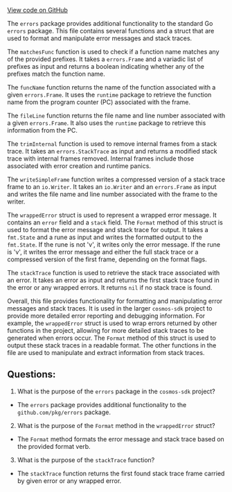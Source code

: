 [View code on GitHub](https://github.com/cosmos/cosmos-sdk.git/errors/stacktrace.go)

The `errors` package provides additional functionality to the standard Go `errors` package. This file contains several functions and a struct that are used to format and manipulate error messages and stack traces.

The `matchesFunc` function is used to check if a function name matches any of the provided prefixes. It takes a `errors.Frame` and a variadic list of prefixes as input and returns a boolean indicating whether any of the prefixes match the function name.

The `funcName` function returns the name of the function associated with a given `errors.Frame`. It uses the `runtime` package to retrieve the function name from the program counter (PC) associated with the frame.

The `fileLine` function returns the file name and line number associated with a given `errors.Frame`. It also uses the `runtime` package to retrieve this information from the PC.

The `trimInternal` function is used to remove internal frames from a stack trace. It takes an `errors.StackTrace` as input and returns a modified stack trace with internal frames removed. Internal frames include those associated with error creation and runtime panics.

The `writeSimpleFrame` function writes a compressed version of a stack trace frame to an `io.Writer`. It takes an `io.Writer` and an `errors.Frame` as input and writes the file name and line number associated with the frame to the writer.

The `wrappedError` struct is used to represent a wrapped error message. It contains an `error` field and a `stack` field. The `Format` method of this struct is used to format the error message and stack trace for output. It takes a `fmt.State` and a rune as input and writes the formatted output to the `fmt.State`. If the rune is not 'v', it writes only the error message. If the rune is 'v', it writes the error message and either the full stack trace or a compressed version of the first frame, depending on the format flags.

The `stackTrace` function is used to retrieve the stack trace associated with an error. It takes an error as input and returns the first stack trace found in the error or any wrapped errors. It returns `nil` if no stack trace is found.

Overall, this file provides functionality for formatting and manipulating error messages and stack traces. It is used in the larger `cosmos-sdk` project to provide more detailed error reporting and debugging information. For example, the `wrappedError` struct is used to wrap errors returned by other functions in the project, allowing for more detailed stack traces to be generated when errors occur. The `Format` method of this struct is used to output these stack traces in a readable format. The other functions in the file are used to manipulate and extract information from stack traces.
## Questions: 
 1. What is the purpose of the `errors` package in the `cosmos-sdk` project?
- The `errors` package provides additional functionality to the `github.com/pkg/errors` package.

2. What is the purpose of the `Format` method in the `wrappedError` struct?
- The `Format` method formats the error message and stack trace based on the provided format verb.

3. What is the purpose of the `stackTrace` function?
- The `stackTrace` function returns the first found stack trace frame carried by given error or any wrapped error.